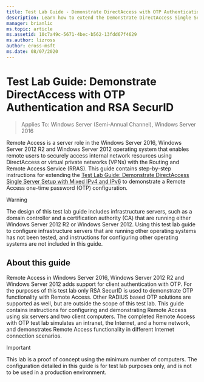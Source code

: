 ```yaml
---
title: Test Lab Guide - Demonstrate DirectAccess with OTP Authentication and RSA SecurID
description: Learn how to extend the Demonstrate DirectAccess Single Server Setup with Mixed IPv4 and IPv6 test lab guide to demonstrate a Remote Access one-time password (OTP) configuration.
manager: brianlic
ms.topic: article
ms.assetid: 10c7a49c-5671-4bec-b562-13fdd67f4629
ms.author: lizross
author: eross-msft
ms.date: 08/07/2020
---
```

# Test Lab Guide: Demonstrate DirectAccess with OTP Authentication and RSA SecurID

>Applies To: Windows Server (Semi-Annual Channel), Windows Server 2016

Remote Access is a server role in the  Windows Server 2016, Windows Server 2012 R2 and Windows Server 2012 operating system that enables remote users to securely access internal network resources using DirectAccess or virtual private networks (VPNs) with the Routing and Remote Access Service (RRAS). This guide contains step-by-step instructions for extending the [Test Lab Guide: Demonstrate DirectAccess Single Server Setup with Mixed IPv4 and IPv6](https://go.microsoft.com/fwlink/p/?LinkId=237004) to demonstrate a Remote Access one-time password (OTP) configuration.

> [!WARNING]
> The design of this test lab guide includes infrastructure servers, such as a domain controller and a certification authority (CA) that are running either Windows Server 2012 R2 or Windows Server 2012. Using this test lab guide to configure infrastructure servers that are running other operating systems has not been tested, and instructions for configuring other operating systems are not included in this guide.

## About this guide
Remote Access in  Windows Server 2016,  Windows Server 2012 R2  and  Windows Server 2012  adds support for client authentication with OTP. For the purposes of this test lab only RSA SecurID is used to demonstrate OTP functionality with Remote Access. Other RADIUS based OTP solutions are supported as well, but are outside the scope of this test lab. This guide contains instructions for configuring and demonstrating Remote Access using six servers and two client computers. The completed Remote Access with OTP test lab simulates an intranet, the Internet, and a home network, and demonstrates Remote Access functionality in different Internet connection scenarios.

> [!IMPORTANT]
> This lab is a proof of concept using the minimum number of computers. The configuration detailed in this guide is for test lab purposes only, and is not to be used in a production environment.



